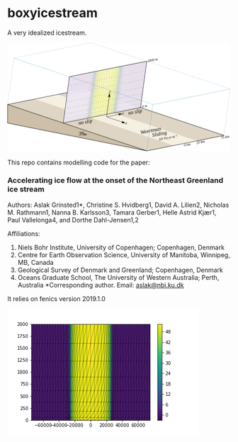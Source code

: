 # boxyicestream
A very idealized icestream. 


![Sketch](/model_sketch.svg)


This repo contains modelling code for the paper:

### Accelerating ice flow at the onset of the Northeast Greenland ice stream 

Authors: Aslak Grinsted1*, Christine S. Hvidberg1, David A. Lilien2, Nicholas M. Rathmann1, Nanna B. Karlsson3, Tamara Gerber1, Helle Astrid Kjær1, Paul Vallelonga4, and Dorthe Dahl-Jensen1,2

Affiliations:	
1. Niels Bohr Institute, University of Copenhagen; Copenhagen, Denmark
2. Centre for Earth Observation Science, University of Manitoba, Winnipeg, MB, Canada
3. Geological Survey of Denmark and Greenland; Copenhagen, Denmark
4. Oceans Graduate School, The University of Western Australia; Perth, Australia
*Corresponding author. Email: aslak@nbi.ku.dk

It relies on fenics version 2019.1.0

![half of an icestream](/demofig.png)




